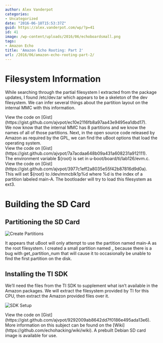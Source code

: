 ```yaml
---
author: Alex Vanderpot
categories:
- Uncategorized
date: "2016-06-18T15:53:37Z"
guid: https://alex.vanderpot.com/wp/?p=41
id: 41
image: /wp-content/uploads/2016/06/echoboardsmall.png
tags:
- Amazon Echo
title: 'Amazon Echo Rooting: Part 2'
url: /2016/06/amazon-echo-rooting-part-2/
---
```


# Filesystem Information

While searching through the partial filesystem I extracted from the package updates, I found /etc/dev.tar which appears to be a skeleton of the dev filesystem. We can infer several things about the partition layout on the internal MMC with this information.

<div class="oembed-gist"><script src="https://gist.github.com/ajvpot/ec10e2116fb8a97aa43e9495ea1dbd17.js"></script><noscript>View the code on [Gist](https://gist.github.com/ajvpot/ec10e2116fb8a97aa43e9495ea1dbd17).</noscript></div>We now know that the internal MMC has 8 partitions and we know the names of all of those partitions. Next, in the open source code released by Amazon as required by the GPL, we can find the uBoot options that load the operating system.

<div class="oembed-gist"><script src="https://gist.github.com/ajvpot/7a7acdaa648b09a431a608231a912111.js"></script><noscript>View the code on [Gist](https://gist.github.com/ajvpot/7a7acdaa648b09a431a608231a912111).</noscript></div>The environment variable ${root} is set in u-boot/board/ti/lab126/evm.c.

<div class="oembed-gist"><script src="https://gist.github.com/ajvpot/3977c1eff2a8035e55f42b87816d9d0a.js"></script><noscript>View the code on [Gist](https://gist.github.com/ajvpot/3977c1eff2a8035e55f42b87816d9d0a).</noscript></div>This will set ${root} to /dev/mmcblk1p%d where %d is the index of a partition labeled main-A. The bootloader will try to load this filesystem as ext3.

# Building the SD Card

## Partitioning the SD Card

![Create Partitions](https://vanderpot.com/wp-content/uploads/2016/06/1createpartitions.png)

It appears that uBoot will only attempt to use the partition named main-A as the root filesystem. I created a small partition named \_ because there is a bug with get\_partition\_num that will cause it to occasionally be unable to find the first partition on the disk.

## Installing the TI SDK

We’ll need the files from the TI SDK to supplement what isn’t available in the Amazon packages. We will extract the filesystem provided by TI for this CPU, then extract the Amazon provided files over it.

![SDK Setup](https://vanderpot.com/wp-content/uploads/2016/06/2dvsdk-Setup.png)

<div class="oembed-gist"><script src="https://gist.github.com/ajvpot/9292009ab8642dd7f0186e495ada13e6.js"></script><noscript>View the code on [Gist](https://gist.github.com/ajvpot/9292009ab8642dd7f0186e495ada13e6).</noscript></div>More information on this subject can be found on the [Wiki](https://github.com/echohacking/wiki/wiki). A prebuilt Debian SD card image is available for use.